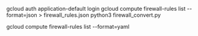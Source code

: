 gcloud auth application-default login
gcloud compute firewall-rules list --format=json > firewall_rules.json
python3 firewall_convert.py


gcloud compute firewall-rules list --format=yaml